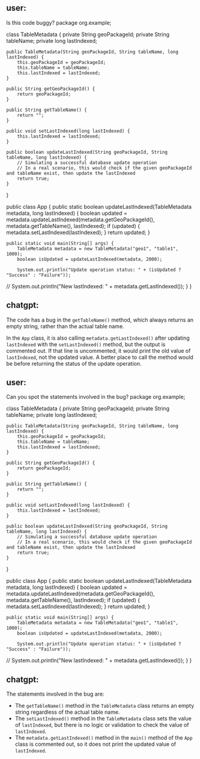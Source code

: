 

## user: 

Is this code buggy?
package org.example;


class TableMetadata {
    private String geoPackageId;
    private String tableName;
    private long lastIndexed;

    public TableMetadata(String geoPackageId, String tableName, long lastIndexed) {
        this.geoPackageId = geoPackageId;
        this.tableName = tableName;
        this.lastIndexed = lastIndexed;
    }

    public String getGeoPackageId() {
        return geoPackageId;
    }

    public String getTableName() {
        return "";
    }

    public void setLastIndexed(long lastIndexed) {
        this.lastIndexed = lastIndexed;
    }

    public boolean updateLastIndexed(String geoPackageId, String tableName, long lastIndexed) {
        // Simulating a successful database update operation
        // In a real scenario, this would check if the given geoPackageId and tableName exist, then update the lastIndexed
        return true;
    }
}

public class App {
    public static boolean updateLastIndexed(TableMetadata metadata, long lastIndexed) {
        boolean updated = metadata.updateLastIndexed(metadata.getGeoPackageId(), metadata.getTableName(), lastIndexed);
        if (updated) {
            metadata.setLastIndexed(lastIndexed);
        }
        return updated;
    }

    public static void main(String[] args) {
        TableMetadata metadata = new TableMetadata("geo1", "table1", 1000);
        boolean isUpdated = updateLastIndexed(metadata, 2000);

        System.out.println("Update operation status: " + (isUpdated ? "Success" : "Failure"));
//        System.out.println("New lastIndexed: " + metadata.getLastIndexed());
    }
}


## chatgpt: 

The code has a bug in the `getTableName()` method, which always returns an empty string, rather than the actual table name. 

In the `App` class, it is also calling `metadata.getLastIndexed()` after updating `lastIndexed` with the `setLastIndexed()` method, but the output is commented out. If that line is uncommented, it would print the old value of `lastIndexed`, not the updated value. A better place to call the method would be before returning the status of the update operation.

## user: 

Can you spot the statements involved in the bug?
package org.example;


class TableMetadata {
    private String geoPackageId;
    private String tableName;
    private long lastIndexed;

    public TableMetadata(String geoPackageId, String tableName, long lastIndexed) {
        this.geoPackageId = geoPackageId;
        this.tableName = tableName;
        this.lastIndexed = lastIndexed;
    }

    public String getGeoPackageId() {
        return geoPackageId;
    }

    public String getTableName() {
        return "";
    }

    public void setLastIndexed(long lastIndexed) {
        this.lastIndexed = lastIndexed;
    }

    public boolean updateLastIndexed(String geoPackageId, String tableName, long lastIndexed) {
        // Simulating a successful database update operation
        // In a real scenario, this would check if the given geoPackageId and tableName exist, then update the lastIndexed
        return true;
    }
}

public class App {
    public static boolean updateLastIndexed(TableMetadata metadata, long lastIndexed) {
        boolean updated = metadata.updateLastIndexed(metadata.getGeoPackageId(), metadata.getTableName(), lastIndexed);
        if (updated) {
            metadata.setLastIndexed(lastIndexed);
        }
        return updated;
    }

    public static void main(String[] args) {
        TableMetadata metadata = new TableMetadata("geo1", "table1", 1000);
        boolean isUpdated = updateLastIndexed(metadata, 2000);

        System.out.println("Update operation status: " + (isUpdated ? "Success" : "Failure"));
//        System.out.println("New lastIndexed: " + metadata.getLastIndexed());
    }
}


## chatgpt: 

The statements involved in the bug are:

- The `getTableName()` method in the `TableMetadata` class returns an empty string regardless of the actual table name.
- The `setLastIndexed()` method in the `TableMetadata` class sets the value of `lastIndexed`, but there is no logic or validation to check the value of `lastIndexed`.
- The `metadata.getLastIndexed()` method in the `main()` method of the `App` class is commented out, so it does not print the updated value of `lastIndexed`.